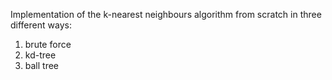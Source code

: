 Implementation of the k-nearest neighbours algorithm from scratch in three different ways:
1. brute force
2. kd-tree
3. ball tree
